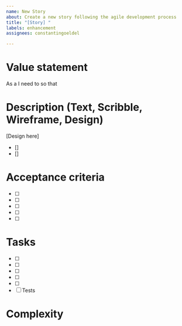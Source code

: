 ```yaml
---
name: New Story
about: Create a new story following the agile development process
title: "[Story] "
labels: enhancement
assignees: constantingoeldel

---
```


# Value statement

As a 
I need to 
so that 

# Description (Text, Scribble, Wireframe, Design)

[Design here]

-  []
-  []

# Acceptance criteria

- [ ] 
- [ ]
- [ ] 
- [ ] 
- [ ] 

# Tasks

- [ ] 
- [ ]
- [ ] 
- [ ] 
- [ ] 
- [ ] Tests

# Complexity
